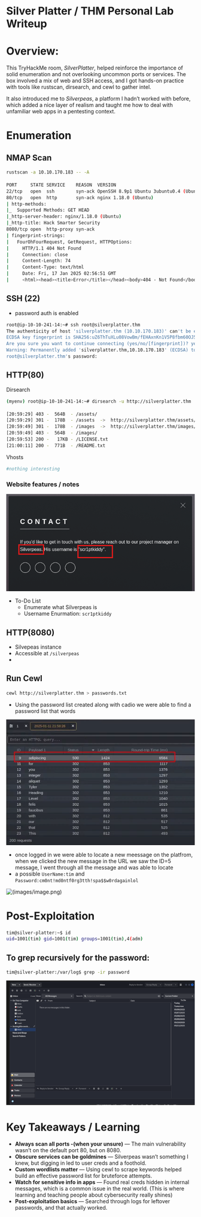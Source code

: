 # Silver Platter / THM Personal Lab Writeup

# Overview:

This TryHackMe room, *SilverPlatter*, helped reinforce the importance of solid enumeration and not overlooking uncommon ports or services. The box involved a mix of web and SSH access, and I got hands-on practice with tools like rustscan, dirsearch, and cewl to gather intel.

It also introduced me to *Silverpeas*, a platform I hadn’t worked with before, which added a nice layer of realism and taught me how to deal with unfamiliar web apps in a pentesting context.

# Enumeration

## NMAP Scan

```bash
rustscan -a 10.10.170.183 -- -A

PORT     STATE SERVICE    REASON  VERSION
22/tcp   open  ssh        syn-ack OpenSSH 8.9p1 Ubuntu 3ubuntu0.4 (Ubuntu Linux; protocol 2.0)
80/tcp   open  http       syn-ack nginx 1.18.0 (Ubuntu)
| http-methods: 
|_  Supported Methods: GET HEAD
|_http-server-header: nginx/1.18.0 (Ubuntu)
|_http-title: Hack Smarter Security
8080/tcp open  http-proxy syn-ack
| fingerprint-strings: 
|   FourOhFourRequest, GetRequest, HTTPOptions: 
|     HTTP/1.1 404 Not Found
|     Connection: close
|     Content-Length: 74
|     Content-Type: text/html
|     Date: Fri, 17 Jan 2025 02:56:51 GMT
|     <html><head><title>Error</title></head><body>404 - Not Found</body></html>

```

## SSH (22)

- password auth is enabled

```bash
root@ip-10-10-241-14:~# ssh root@silverplatter.thm
The authenticity of host 'silverplatter.thm (10.10.170.183)' can't be established.
ECDSA key fingerprint is SHA256:uZ6ThTuXLu08VowBm/fEHAxnKn1V5P8fbm60OJ5HcE8.
Are you sure you want to continue connecting (yes/no/[fingerprint])? yes
Warning: Permanently added 'silverplatter.thm,10.10.170.183' (ECDSA) to the list of known hosts.
root@silverplatter.thm's password:
```

## HTTP(80)

Dirsearch

```bash
(myenv) root@ip-10-10-241-14:~# dirsearch -u http://silverplatter.thm

[20:59:29] 403 -  564B  - /assets/
[20:59:29] 301 -  178B  - /assets  ->  http://silverplatter.thm/assets/
[20:59:49] 301 -  178B  - /images  ->  http://silverplatter.thm/images/
[20:59:49] 403 -  564B  - /images/
[20:59:53] 200 -   17KB - /LICENSE.txt
[21:00:11] 200 -  771B  - /README.txt

```

Vhosts

```bash
#nothing interesting
```

### Website features / notes

![image.png](images/image.png)

- To-Do List
    - Enumerate what Silverpeas is
    - Username Enurmation: `scr1ptkiddy`
    

## HTTP(8080)

- Silvepeas instance
- Accessible at `/silverpeas`
- 

## Run Cewl

```bash
cewl http://silverplatter.thm > passwords.txt

```

- Using the password list created along with cadio we were able to find a password list that words

![image.png](images/image%201.png)

- once logged in we were able to locate a new meessage on the platfrom, when we clicked the new message in the URL we saw the ID=5 message, I went through all the message and was able to locate
- a possible `UserName:tim` and `Password:cm0nt!md0ntf0rg3tth!spa$$w0rdagainlol`

![(images/image.png)](20805e20-7c5e-4ddc-a66b-42ebdfd5ab56.png)

# Post-Exploitation

```bash
tim@silver-platter:~$ id
uid=1001(tim) gid=1001(tim) groups=1001(tim),4(adm)

```

## To grep recursively for the password:

```bash
tim@silver-platter:/var/log$ grep -ir password 

```

![(images/image.png)](image%202.png)

# Key Takeaways  / Learning

- **Always scan all ports -(when your unsure)** — The main vulnerability wasn’t on the default port 80, but on 8080.
- **Obscure services can be goldmines** — Silverpeas wasn’t something I knew, but digging in led to user creds and a foothold.
- **Custom wordlists matter** — Using cewl to scrape keywords helped build an effective password list for bruteforce attempts.
- **Watch for sensitive info in apps** — Found real creds hidden in internal messages, which is a common issue in the real world. (This is where learning and teaching people about cybersecurity really shines)
- **Post-exploitation basics** — Searched through logs for leftover passwords, and that actually worked.
